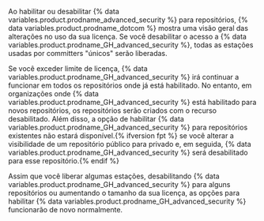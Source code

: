 Ao habilitar ou desabilitar {% data variables.product.prodname_advanced_security %} para repositórios, {% data variables.product.prodname_dotcom %} mostra uma visão geral das alterações no uso da sua licença. Se você desabilitar o acesso a {% data variables.product.prodname_GH_advanced_security %}, todas as estações usadas por committers "únicos" serão liberadas.

Se você exceder limite de licença, {% data variables.product.prodname_GH_advanced_security %} irá continuar a funcionar em todos os repositórios onde já está habilitado. No entanto, em organizações onde {% data variables.product.prodname_GH_advanced_security %} está habilitado para novos repositórios, os repositórios serão criados com o recurso desabilitado. Além disso, a opção de habilitar {% data variables.product.prodname_GH_advanced_security %} para repositórios existentes não estará disponível.{% ifversion fpt %} se você alterar a visibilidade de um repositório público para privado e, em seguida, {% data variables.product.prodname_GH_advanced_security %} será desabilitado para esse repositório.{% endif %}

Assim que você liberar algumas estações, desabilitando {% data variables.product.prodname_GH_advanced_security %} para alguns repositórios ou aumentando o tamanho da sua licença, as opções para habilitar {% data variables.product.prodname_GH_advanced_security %} funcionarão de novo normalmente.
